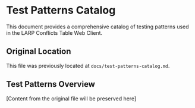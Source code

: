 # Test Patterns Catalog

This document provides a comprehensive catalog of testing patterns used in the LARP Conflicts Table Web Client.

## Original Location

This file was previously located at `docs/test-patterns-catalog.md`.

## Test Patterns Overview

[Content from the original file will be preserved here]
